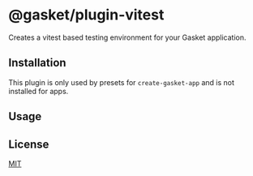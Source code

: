 # @gasket/plugin-vitest

Creates a vitest based testing environment for your Gasket application.

## Installation

This plugin is only used by presets for `create-gasket-app` and is not installed for apps.

## Usage

## License

[MIT](./LICENSE.md)
